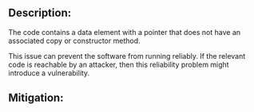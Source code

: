 ## Description:

The code contains a data element with a pointer that does not have an associated copy or constructor method.

This issue can prevent the software from running reliably. If the relevant code is reachable by an attacker, then this reliability problem might introduce a vulnerability.

## Mitigation:
